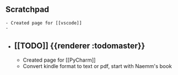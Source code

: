 ## Scratchpad
	- Created page for [[vscode]]
	-
- ## [[TODO]] {{renderer :todomaster}}
	- Created page for [[PyCharm]]
	- Convert kindle format to text or pdf, start with Naemm's book